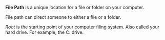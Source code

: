 **File Path** is a unique location for a file or folder on your computer.

File path can direct someone to either a file or a folder.

*Root* is the starting point of your computer filing system. Also called your hard drive. For example, the C: drive.

